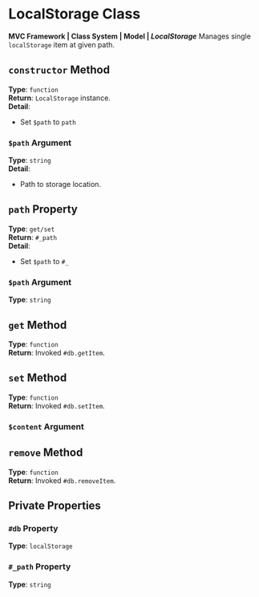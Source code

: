# LocalStorage Class
**MVC Framework \| Class System \| Model \| *LocalStorage***
Manages single `localStorage` item at given path.  

## `constructor` Method
**Type**: `function`  
**Return**: `LocalStorage` instance.  
**Detail**:  
 - Set `$path` to `path`  
### `$path` Argument
**Type**: `string`  
**Detail**:  
 - Path to storage location. 

## `path` Property
**Type**:  `get/set`  
**Return**: `#_path`  
**Detail**:  
 - Set `$path` to `#_`
### `$path` Argument
**Type**: `string`

## `get` Method
**Type**: `function`  
**Return**: Invoked `#db.getItem`.  

## `set` Method
**Type**: `function`  
**Return**: Invoked `#db.setItem`.  
### `$content` Argument

## `remove` Method
**Type**: `function`  
**Return**: Invoked `#db.removeItem`.  


## Private Properties
### `#db` Property
**Type**: `localStorage`  
### `#_path` Property
**Type**: `string`  
